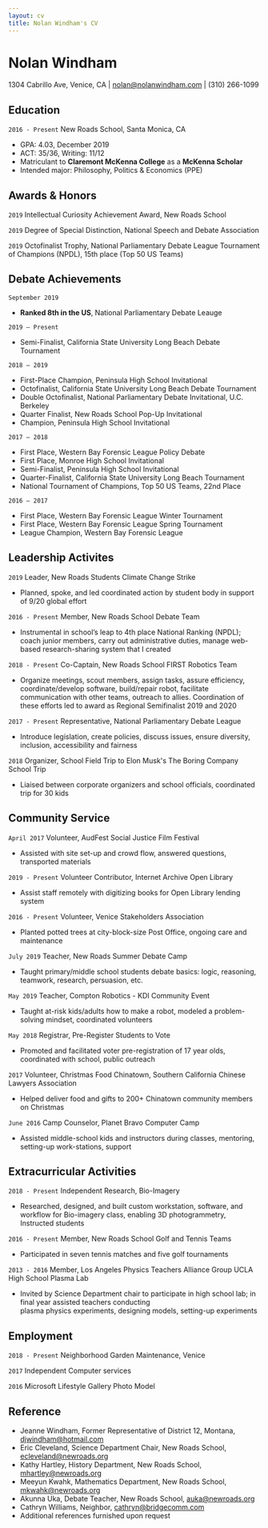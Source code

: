 ```yaml
---
layout: cv
title: Nolan Windham's CV
---
```

# Nolan Windham

<div id="webaddress">
1304 Cabrillo Ave, Venice, CA
| <a href="mailto:nolan@nolanwindham.com">nolan@nolanwindham.com</a>
| (310) 266-1099
</div>


## Education

`2016 - Present`
New Roads School, Santa Monica, CA

- GPA: 4.03, December 2019
- ACT: 35/36, Writing: 11/12
- Matriculant to __Claremont McKenna College__ as a __McKenna Scholar__
- Intended major: Philosophy, Politics & Economics (PPE) 


## Awards & Honors

`2019`
Intellectual Curiosity Achievement Award, New Roads School

`2019`
Degree of Special Distinction, National Speech and Debate Association

`2019`
Octofinalist Trophy, National Parliamentary Debate League Tournament of Champions (NPDL), 15th place (Top 50 US Teams)



## Debate Achievements
`September 2019`
- __Ranked 8th in the US__, National Parliamentary Debate Leauge

`2019 – Present`
- Semi-Finalist, California State University Long Beach Debate Tournament

`2018 – 2019`
- First-Place Champion, Peninsula High School Invitational
- Octofinalist, California State University Long Beach Debate Tournament
- Double Octofinalist, National Parliamentary Debate Invitational, U.C. Berkeley
- Quarter Finalist, New Roads School Pop-Up Invitational
- Champion, Peninsula High School Invitational

`2017 – 2018`
- First Place, Western Bay Forensic League Policy Debate
- First Place, Monroe High School Invitational
- Semi-Finalist, Peninsula High School Invitational
- Quarter-Finalist, California State University Long Beach Tournament
- National Tournament of Champions, Top 50 US Teams, 22nd Place

`2016 – 2017`
- First Place, Western Bay Forensic League Winter Tournament 
- First Place, Western Bay Forensic League Spring Tournament
- League Champion, Western Bay Forensic League



## Leadership Activites

`2019`
Leader, New Roads Students Climate Change Strike

- Planned, spoke, and led coordinated action by student body in support of 9/20 global effort

`2016 - Present`
Member, New Roads School Debate Team

- Instrumental in school’s leap to 4th place National Ranking (NPDL); coach junior members, carry out administrative duties, manage web-based research-sharing system that I created

`2018 - Present`
Co-Captain, New Roads School FIRST Robotics Team

- Organize meetings, scout members, assign tasks, assure efficiency, coordinate/develop software, build/repair robot, facilitate communication with other teams, outreach to allies. Coordination of these efforts led to award as Regional Semifinalist 2019 and 2020

`2017 - Present`
Representative, National Parliamentary Debate League

- Introduce legislation, create policies, discuss issues, ensure diversity, inclusion, accessibility and fairness

`2018`
Organizer, School Field Trip to Elon Musk's The Boring Company School Trip

- Liaised between corporate organizers and school officials, coordinated trip for 30 kids


## Community Service

`April 2017`
Volunteer, AudFest Social Justice Film Festival

- Assisted with site set-up and crowd flow, answered questions, transported materials

`2019 - Present`
Volunteer Contributor, Internet Archive Open Library

- Assist staff remotely with digitizing books for Open Library lending system

`2016 - Present`
Volunteer, Venice Stakeholders Association

- Planted potted trees at city-block-size Post Office, ongoing care and maintenance

`July 2019`
Teacher, New Roads Summer Debate Camp

- Taught primary/middle school students debate basics: logic, reasoning, teamwork, research, persuasion, etc.

`May 2019`
Teacher, Compton Robotics - KDI Community Event

- Taught at-risk kids/adults how to make a robot, modeled a problem-solving mindset, coordinated volunteers 

`May 2018`
Registrar, Pre-Register Students to Vote

- Promoted and facilitated voter pre-registration of 17 year olds, coordinated with school, public outreach

`2017`
Volunteer, Christmas Food Chinatown, Southern California Chinese Lawyers Association

- Helped deliver food and gifts to 200+ Chinatown community members on Christmas

`June 2016`
Camp Counselor, Planet Bravo Computer Camp

- Assisted middle-school kids and instructors during classes, mentoring, setting-up work-stations, support


## Extracurricular Activities

`2018 - Present`
Independent Research, Bio-Imagery

- Researched, designed, and built custom workstation, software, and
workflow for Bio-imagery class, enabling 3D photogrammetry, Instructed students

`2016 - Present`
Member, New Roads School Golf and Tennis Teams

- Participated in seven tennis matches and five golf tournaments

`2013 - 2016`
Member, Los Angeles Physics Teachers Alliance Group UCLA High School Plasma Lab

- Invited by Science Department chair to participate in high school lab; in final year assisted teachers conducting 	
plasma physics experiments, designing models, setting-up experiments


## Employment

`2018 - Present`
Neighborhood Garden Maintenance, Venice

`2017`
Independent Computer services

`2016`
Microsoft Lifestyle Gallery Photo Model


## Reference

- Jeanne Windham, Former Representative of District 12, Montana, <a href="mailto:djwindham@hotmail.com">djwindham@hotmail.com</a>
- Eric Cleveland, Science Department Chair, New Roads School, <a href="mailto:ecleveland@newroads.org">ecleveland@newroads.org</a>
- Kathy Hartley, History Department, New Roads School, <a href="mailto:mhartley@newroads.org">mhartley@newroads.org</a>
- Meeyun Kwahk, Mathematics Department, New Roads School, <a href="mailto:mkwahk@newroads.org">mkwahk@newroads.org</a>
- Akunna Uka, Debate Teacher, New Roads School, <a href="mailto:auka@newroads.org">auka@newroads.org</a>
- Cathryn Williams, Neighbor, <a href="mailto:cathryn@bridgecomm.com">cathryn@bridgecomm.com</a>
- Additional references furnished upon request

<!-- ### Footer

Last updated: Oct. 30, 2019 -->
